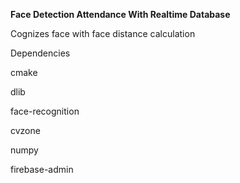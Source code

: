 **Face Detection Attendance With Realtime Database**

Cognizes face with face distance calculation

Dependencies 

cmake

dlib

face-recognition

cvzone

numpy

firebase-admin

